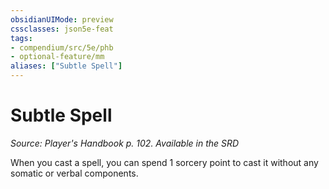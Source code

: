 ```yaml
---
obsidianUIMode: preview
cssclasses: json5e-feat
tags:
- compendium/src/5e/phb
- optional-feature/mm
aliases: ["Subtle Spell"]
---
```

# Subtle Spell
*Source: Player's Handbook p. 102. Available in the <span title='Systems Reference Document (5.1)'>SRD</span>*  

When you cast a spell, you can spend 1 sorcery point to cast it without any somatic or verbal components.